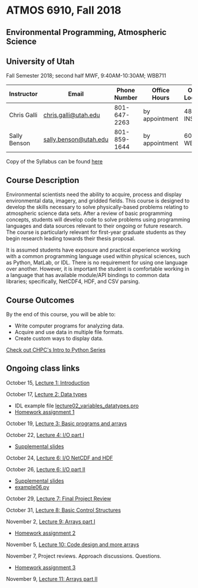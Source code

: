 # ATMOS 6910, Fall 2018
## Environmental Programming, Atmospheric Science
## University of Utah

Fall Semester 2018; second half
MWF, 9:40AM-10:30AM; WBB711 

Instructor | Email | Phone Number | Office Hours | Office Location
---------- | ----- | ------------ | ------------ | ---------------
Chris Galli | chris.galli@utah.edu | 801-647-2263 | by appointment | 482 INSCC
Sally Benson | sally.benson@utah.edu | 801-859-1644 | by appointment | 603 WBB

Copy of the Syllabus can be found [here](./Syllabus_2018_atmos_6910.pdf)

## Course Description
Environmental scientists need the ability to acquire, process and display environmental data, imagery, and gridded fields.  This course is designed to develop the skills necessary to solve physically-based problems relating to atmospheric science data sets. After a review of basic programming concepts, students will develop code to solve problems using programming languages and data sources relevant to their ongoing or future research.  The course is particularly relevant for first-year graduate students as they begin research leading towards their thesis proposal.  

It is assumed students have exposure and practical experience working with a common programming language used within physical sciences, such as Python, MatLab, or IDL. There is no requirement for using one language over another. However, it is important the student is comfortable working in a language that has available module/API bindings to common data libraries; specifically, NetCDF4, HDF, and CSV parsing.

## Course Outcomes 
By the end of this course, you will be able to: 
- Write computer programs for analyzing data.
- Acquire and use data in multiple file formats. 
- Create custom ways to display data.  

[Check out CHPC's Intro to Python Series](./chpc_python_fall_2018)

## Ongoing class links

October 15, [Lecture 1: Introduction](./lecture01_introduction.pdf)

October 17, [Lecture 2: Data types](./lecture02_variables_datatypes.pdf)
- IDL example file [lecture02_variables_datatypes.pro](./lecture02_variables_datatypes.pro)
- [Homework assignment 1](./homework1.md)

October 19, [Lecture 3: Basic programs and arrays](./lecture03.md)

October 22, [Lecture 4: I/O part I](./lecture04.md)
- [Supplemental slides](./lecture04.pdf)

October 24, [Lecture 6: I/O NetCDF and HDF](./)

October 26, [Lecture 6: I/O part II](./lecture06.md)
- [Supplemental slides](./lecture06.pdf)
- [example06.py](./example06.py)

October 29, [Lecture 7: Final Project Review](./semester_project.md)

October 31, [Lecture 8: Basic Control Structures](./)

November 2, [Lecture 9: Arrays part I](./lecture09.md)
- [Homework assignment 2](./homework_2.md)

November 5, [Lecture 10: Code design and more arrays](./lecture10.md)

November 7, Project reviews. Approach discussions. Questions.
- [Homework assignment 3](./homework_3.md)

November 9, [Lecture 11: Arrays part II](./lecture11.md)
